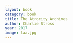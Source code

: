 ```yaml
---
layout: book
category: book
title: The Atrocity Archives
author: Charlie Stross
year: 2017
image: taa.jpg
---
```

